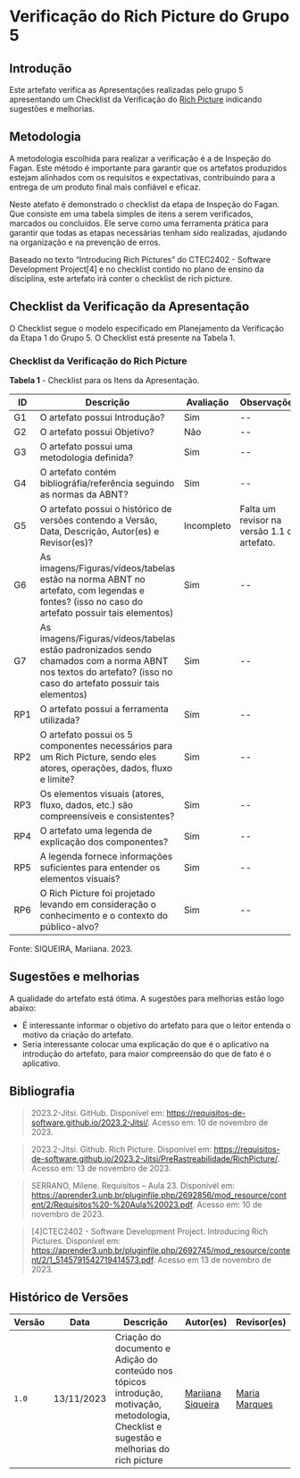 # Verificação do Rich Picture do Grupo 5

## Introdução

Este artefato verifica as Apresentações realizadas pelo grupo 5 apresentando um Checklist da Verificação do [Rich Picture](https://github.com/Requisitos-de-Software/2023.2-Jitsi/blob/main/docs/PreRastreabilidade/RichPicture.md) indicando sugestões e melhorias. 

## Metodologia

A metodologia escolhida para realizar a verificação é a de Inspeção do Fagan. Este método é importante para garantir que os artefatos produzidos estejam alinhados com os requisitos e expectativas, contribuindo para a entrega de um produto final mais confiável e eficaz. 

Neste atefato é demonstrado o checklist da etapa de Inspeção do Fagan. Que consiste em uma tabela simples de itens a serem verificados, marcados ou concluídos. Ele serve como uma ferramenta prática para garantir que todas as etapas necessárias tenham sido realizadas, ajudando na organização e na prevenção de erros.

Baseado no texto “Introducing Rich Pictures” do CTEC2402 - Software Development Project[4] e no checklist contido no plano de ensino da disciplina, este artefato irá conter o checklist de rich picture.

## Checklist da Verificação da Apresentação

O Checklist segue o modelo especificado em Planejamento da Verificação da Etapa 1 do Grupo 5. O Checklist está presente na Tabela 1.

### Checklist da Verificação do Rich Picture

**Tabela 1** - Checklist para os Itens da Apresentação.

| ID | Descrição | Avaliação | Observações |
| ---| -------- | --------- | ------------ |
| G1  | O artefato possui Introdução? | Sim | -- |
| G2  | O artefato possui Objetivo? | Não | -- |
| G3  | O artefato possui uma metodologia definida? | Sim | -- |
| G4  | O artefato contém bibliográfia/referência seguindo as normas da ABNT? | Sim | -- |
| G5  | O artefato possui o histórico de versões contendo a Versão, Data, Descrição, Autor(es) e Revisor(es)? | Incompleto | Falta um revisor na versão 1.1 do artefato. |
| G6  | As imagens/Figuras/vídeos/tabelas estão na norma ABNT no artefato, com legendas e fontes? (isso no caso do artefato possuir tais elementos) | Sim | -- |
| G7  | As imagens/Figuras/vídeos/tabelas estão padronizados sendo chamados com a norma ABNT nos textos do artefato? (isso no caso do artefato possuir tais elementos) | Sim | -- |
| RP1 | O artefato possui a ferramenta utilizada? | Sim | -- |
| RP2 | O artefato possui os 5 componentes necessários para um Rich Picture, sendo eles atores, operações, dados, fluxo e limite? | Sim | -- |
| RP3 | Os elementos visuais (atores, fluxo, dados, etc.) são compreensíveis e consistentes? | Sim | -- |
| RP4 | O artefato uma legenda de explicação dos componentes? | Sim | -- |
| RP5 | A legenda fornece informações suficientes para entender os elementos visuais? | Sim | -- |
| RP6 | O Rich Picture foi projetado levando em consideração o conhecimento e o contexto do público-alvo? | Sim | -- |

Fonte: SIQUEIRA, Mariiana. 2023.

## Sugestões e melhorias

A qualidade do artefato está ótima. A sugestões para melhorias estão logo abaixo:

- É interessante informar o objetivo do artefato para que o leitor entenda o motivo da criação do artefato.
- Seria interessante colocar uma explicação do que é o aplicativo na introdução do artefato, para maior compreensão do que de fato é o aplicativo.

## Bibliografia

> 2023.2-Jitsi. GitHub. Disponível em: https://requisitos-de-software.github.io/2023.2-Jitsi/. Acesso em: 10 de novembro de 2023.

> 2023.2-Jitsi. Github. Rich Picture. Disponível em: https://requisitos-de-software.github.io/2023.2-Jitsi/PreRastreabilidade/RichPicture/. Acesso em: 13 de novembro de 2023.
 
> SERRANO, Milene. Requisitos – Aula 23. Disponivél em: https://aprender3.unb.br/pluginfile.php/2692856/mod_resource/content/2/Requisitos%20-%20Aula%20023.pdf. Acesso em: 10 de novembro de 2023.

> [4]CTEC2402 - Software Development Project. Introducing Rich Pictures. Disponível em: https://aprender3.unb.br/pluginfile.php/2692745/mod_resource/content/2/1_5145791542719414573.pdf. Acesso em 13 de novembro de 2023.

## Histórico de Versões

| Versão | Data       | Descrição   | Autor(es)   | Revisor(es) |
| ------ | ---------- | ----------- | ------------ | ---------- |
| `1.0`  | 13/11/2023 | Criação do documento e Adição do conteúdo nos tópicos introdução, motivação, metodologia, Checklist e sugestão e melhorias do rich picture | [Mariiana Siqueira](https://github.com/Maryyscreuza) | [Maria Marques ](https://github.com/EduardaSMarques) |
